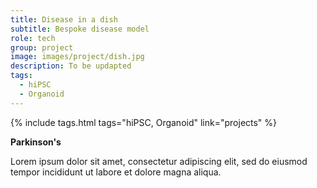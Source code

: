 ```yaml
---
title: Disease in a dish
subtitle: Bespoke disease model
role: tech
group: project
image: images/project/dish.jpg
description: To be updapted
tags:
  - hiPSC
  - Organoid
---
```


{%
  include tags.html
  tags="hiPSC, Organoid"
  link="projects"
%}

<strong>Parkinson's</strong>

Lorem ipsum dolor sit amet, consectetur adipiscing elit, sed do eiusmod tempor incididunt ut labore et dolore magna aliqua.
